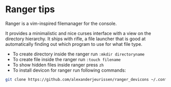 # Ranger tips

Ranger is a vim-inspired filemanager for the console.

It provides a minimalistic and nice curses interface with a view on the directory hierarchy.
It ships with rifle, a file launcher that is good at automatically finding out which program to use for what file type.

- To create directory inside the ranger run `:mkdir directoryname`
- To create file inside the ranger run `:touch filename`
- To show hidden files inside ranger press `zh`
- To install devicon for ranger run following commands:

```bash
git clone https://github.com/alexanderjeurissen/ranger_devicons ~/.config/ranger/plugins/ranger_devicons
```
